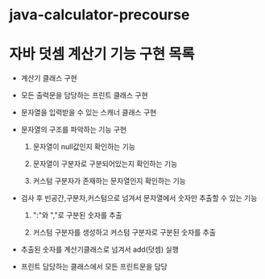 # java-calculator-precourse

# 자바 덧셈 계산기 기능 구현 목록
 
 - 계산기 클래스 구현
 
 - 모든 출력문을 담당하는 프린트 클래스 구현
 
- 문자열을 입력받을 수 있는 스캐너 클래스 구현
  
- 문자열의 구조를 파악하는 기능 구현
  
  1. 문자열이 null값인지 확인하는 기능
  
  2. 문자열이 구분자로 구분되어있는지 확인하는 기능
  
  3. 커스텀 구분자가 존재하는 문자열인지 확인하는 기능



  
- 검사 후 빈공간,구분자,커스텀으로 넘겨서 문자열에서 숫자만 추출할 수 있는 기능


  1. ":"와 ","로 구분된 숫자를 추출

  2. 커스텀 구분자를 생성하고 커스텀 구분자로 구분된 숫자를 추출

- 추출된 숫자를 계산기클래스로 넘겨서 add(덧셈) 실행

- 프린트 담당하는 클래스에서 모든 프린트문을 담당
